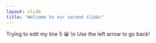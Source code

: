 ```yaml
---
layout: slide
title: "Welcome to our second slide!"
---
```

Trying to edit my line 5 😀 \n
Use the left arrow to go back!
